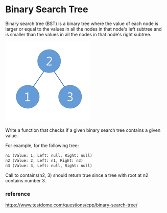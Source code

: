 # Binary Search Tree

Binary search tree (BST) is a binary tree where the value of each node is larger
or equal to the values in all the nodes in that node's left subtree and is smaller
than the values in all the nodes in that node's right subtree.

![Alt text]( img/binary_search_tree.png "Virtual Address Space")

Write a function that checks if a given binary search tree contains a given value.

For example, for the following tree:

    n1 (Value: 1, Left: null, Right: null)
    n2 (Value: 2, Left: n1, Right: n3)
    n3 (Value: 3, Left: null, Right: null)

Call to contains(n2, 3) should return true since a tree with root at n2 contains number 3.

### reference 
https://www.testdome.com/questions/cpp/binary-search-tree/